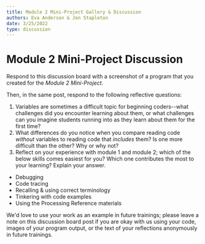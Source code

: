 ```yaml
---
title: Module 2 Mini-Project Gallery & Discussion
authors: Eva Anderson & Jon Stapleton
date: 3/25/2022
type: discussion
---
```


<!-- ::youtube[A video explaining the discussion prompt]{#oXmKJ_tYg34} -->

# Module 2 Mini-Project Discussion

Respond to this discussion board with a screenshot of a program that you created for the *Module 2 Mini-Project*.

Then, in the same post, respond to the following reflective questions:

1. Variables are sometimes a difficult topic for beginning coders--what challenges did you encounter learning about them, or what challenges can you imagine students running into as they learn about them for the first time?
2. What differences do you notice when you compare reading code *without* variables to reading code that *includes* them? Is one more difficult than the other? Why or why not?
3. Reflect on your experience with module 1 and module 2; which of the below skills comes easiest for you? Which one contributes the most to your learning? Explain your answer.

* Debugging
* Code tracing
* Recalling & using correct terminology
* Tinkering with code examples
* Using the Processing Reference materials

We'd love to use your work as an example in future trainings; please leave a note on this discussion board post if you are okay with us using your code, images of your program output, or the text of your reflections anonymously in future trainings.